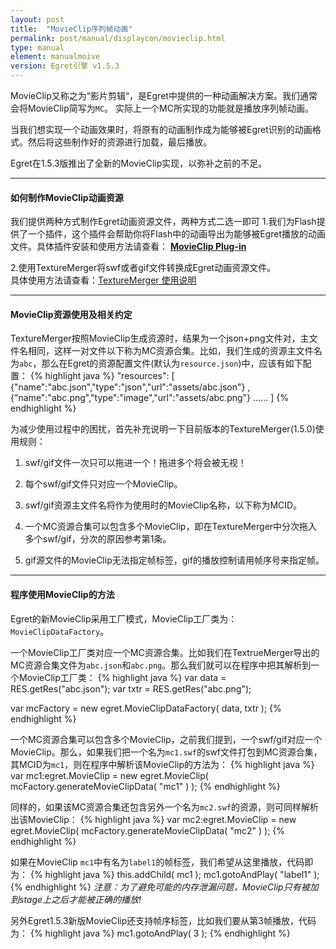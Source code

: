 ```yaml
---
layout: post
title:  "MovieClip序列帧动画"
permalink: post/manual/displaycon/movieclip.html
type: manual
element: manualmoive
version: Egret引擎 v1.5.3
---
```

       
       
MovieClip又称之为“影片剪辑“，是Egret中提供的一种动画解决方案。我们通常会将MovieClip简写为`MC`。
实际上一个MC所实现的功能就是播放序列帧动画。   

当我们想实现一个动画效果时，将原有的动画制作成为能够被Egret识别的动画格式。然后将这些制作好的资源进行加载，最后播放。

Egret在1.5.3版推出了全新的MovieClip实现，以弥补之前的不足。

---
#### 如何制作MovieClip动画资源

我们提供两种方式制作Egret动画资源文件，两种方式二选一即可
1.我们为Flash提供了一个插件，这个插件会帮助你将Flash中的动画导出为能够被Egret播放的动画文件。具体插件安装和使用方法请查看：
**[MovieClip Plug-in](http://bbs.egret-labs.org/thread-127-1-1.html)**
  
2.使用TextureMerger将swf或者gif文件转换成Egret动画资源文件。              
具体使用方法请查看：<a href="http://bbs.egret-labs.org/thread-918-1-1.html" target="_blank">TextureMerger 使用说明</a>

---
#### MovieClip资源使用及相关约定

TextureMerger按照MovieClip生成资源时，结果为一个json+png文件对，主文件名相同，这样一对文件以下称为MC资源合集。比如，我们生成的资源主文件名为`abc`，那么在Egret的资源配置文件(默认为`resource.json`)中，应该有如下配置：
{% highlight java %}
"resources":
	[
         {"name":"abc.json","type":"json","url":"assets/abc.json"}
        ,{"name":"abc.png","type":"image","url":"assets/abc.png"}
        ......
	]
{% endhighlight %}
      
为减少使用过程中的困扰，首先补充说明一下目前版本的TextureMerger(1.5.0)使用规则：                  
          
1. swf/gif文件一次只可以拖进一个！拖进多个将会被无视！               
          
2. 每个swf/gif文件只对应一个MovieClip。               
          
3. swf/gif资源主文件名将作为使用时的MovieClip名称，以下称为MCID。               
          
4. 一个MC资源合集可以包含多个MovieClip，即在TextureMerger中分次拖入多个swf/gif，分次的原因参考第1条。               
          
5. gif源文件的MovieClip无法指定帧标签，gif的播放控制请用帧序号来指定帧。


---
#### 程序使用MovieClip的方法

Egret的新MovieClip采用工厂模式，MovieClip工厂类为：`MovieClipDataFactory`。

一个MovieClip工厂类对应一个MC资源合集。比如我们在TextrueMerger导出的MC资源合集文件为`abc.json`和`abc.png`。那么我们就可以在程序中把其解析到一个MovieClip工厂类：
{% highlight java %}
var data = RES.getRes("abc.json");
var txtr = RES.getRes("abc.png");

var mcFactory = new egret.MovieClipDataFactory( data, txtr );
{% endhighlight %}

一个MC资源合集可以包含多个MovieClip，之前我们提到，一个swf/gif对应一个MovieClip。那么，如果我们把一个名为`mc1.swf`的swf文件打包到MC资源合集，其MCID为`mc1`，则在程序中解析该MovieClip的方法为：
{% highlight java %}
var mc1:egret.MovieClip = new egret.MovieClip( mcFactory.generateMovieClipData( "mc1" ) );
{% endhighlight %}
      
同样的，如果该MC资源合集还包含另外一个名为`mc2.swf`的资源，则可同样解析出该MovieClip：
{% highlight java %}
var mc2:egret.MovieClip = new egret.MovieClip( mcFactory.generateMovieClipData( "mc2" ) );
{% endhighlight %}
                 
如果在MovieClip `mc1`中有名为`label1`的帧标签，我们希望从这里播放，代码即为：
{% highlight java %}
this.addChild( mc1 );
mc1.gotoAndPlay( "label1" );
{% endhighlight %}
*注意：为了避免可能的内存泄漏问题，MovieClip只有被加到stage上之后才能被正确的播放!*
           
另外Egret1.5.3新版MovieClip还支持帧序标签，比如我们要从第3帧播放，代码为：
{% highlight java %}
mc1.gotoAndPlay( 3 );
{% endhighlight %}



